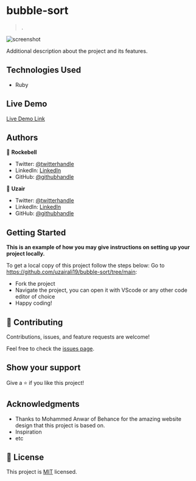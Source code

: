 # bubble-sort

> .

![screenshot]()

Additional description about the project and its features.

## Technologies Used

- Ruby

## Live Demo

[Live Demo Link]()

## Authors

👤 **Rockebell**

- Twitter: [@twitterhandle](https://twitter.com/AnassTantane)
- LinkedIn: [LinkedIn](https://www.linkedin.com/in/anass-tantane)
- GitHub: [@githubhandle](https://github.com/rockerbell)

👤 **Uzair**

- Twitter: [@twitterhandle]()
- LinkedIn: [LinkedIn]()
- GitHub: [@githubhandle]()

## Getting Started

**This is an example of how you may give instructions on setting up your project locally.**

To get a local copy of this project follow the steps below:
Go to https://github.com/uzairali19/bubble-sort/tree/main:

- Fork the project
- Navigate the project, you can open it with VScode or any other code editor of choice
- Happy coding!

## 🤝 Contributing

Contributions, issues, and feature requests are welcome!

Feel free to check the [issues page](issues/).

## Show your support

Give a ⭐️ if you like this project!

## Acknowledgments

- Thanks to Mohammed Anwar of Behance for the amazing website design that this project is based on.
- Inspiration
- etc

## 📝 License

This project is [MIT](lic.url) licensed.
